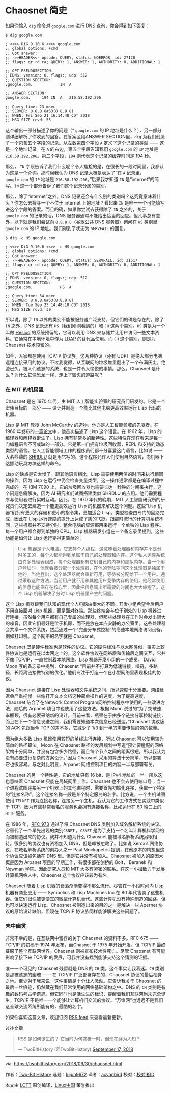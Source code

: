 Chaosnet 简史
===

如果你输入 `dig` 命令对 `google.com` 进行 DNS 查询，你会得到如下答复：

```
$ dig google.com

; <<>> DiG 9.10.6 <<>> google.com
;; global options: +cmd
;; Got answer:
;; ->>HEADER<<- opcode: QUERY, status: NOERROR, id: 27120
;; flags: qr rd ra; QUERY: 1, ANSWER: 1, AUTHORITY: 0, ADDITIONAL: 1

;; OPT PSEUDOSECTION:
; EDNS: version: 0, flags:; udp: 512
;; QUESTION SECTION:
;google.com.            IN  A

;; ANSWER SECTION:
google.com.     194 IN  A   216.58.192.206

;; Query time: 23 msec
;; SERVER: 8.8.8.8#53(8.8.8.8)
;; WHEN: Fri Sep 21 16:14:48 CDT 2018
;; MSG SIZE rcvd: 55
```

这个输出一部分描述了你的问题（“ `google.com` 的 IP 地址是什么？），另一部分则详细解析了你收到的回答。在<ruby>答案区段<rb>ANSWER SECTION</rb></ruby>里，`dig` 为我们创造了一个包含五个字段的记录。从左数第四个字段 `A` 定义了这个记录的类型 —— 这是一个地址记录。在 `A` 的右边，第五个字段告知我们 `google.com` 的 `IP` 地址是 `216.58.192.206`。第二个字段，`194` 则代表这个记录的缓存时间是 194 秒。

那么， `IN` 字段告诉了我们什么呢？令人尴尬的是，在很长的一段时间里，我都认为这是一个介词。那时候我认为 DNS 记录大概是表达了“在 `A` 记录里，`google.com` 的 `IP` 地址是 `216.58.192.206`。”后来我才知道 `IN` 是“internet”的简写。`IN` 这一个部分告诉了我们这个记录分属的类别。

那么，除了“internet”之外，DNS 记录还会有什么别的类别吗？这究竟意味着什么？你怎么去搜寻一个不位于 internet 上的地址？看起来 `IN` 是唯一一个可能填写进这个字段的答案。而且的确，如果你尝试去获得除了 `IN` 之外的，关于 `google.com` 的记录的话，DNS 服务器通常不能给出恰当的回应。但凡事总有意外，以下就是我们尝试向 `8.8.8.8`（谷歌公共 DNS 服务器）询问在 `HS` 类别里 `google.com` 的 IP 地址。我们得到了状态为 `SERVFAIL` 的回复。

```
$ dig -c HS google.com

; <<>> DiG 9.10.6 <<>> -c HS google.com
;; global options: +cmd
;; Got answer:
;; ->>HEADER<<- opcode: QUERY, status: SERVFAIL, id: 31517
;; flags: qr rd ra; QUERY: 1, ANSWER: 0, AUTHORITY: 0, ADDITIONAL: 1

;; OPT PSEUDOSECTION:
; EDNS: version: 0, flags:; udp: 512
;; QUESTION SECTION:
;google.com.            HS  A

;; Query time: 34 msec
;; SERVER: 8.8.8.8#53(8.8.8.8)
;; WHEN: Tue Sep 25 14:48:10 CDT 2018
;; MSG SIZE rcvd: 39
```

所以说，除了 `IN` 以外的类别不能被服务器广泛支持，但它们的确是存在的。除了 `IN` 之外，DNS 记录还有 `HS`（我们刚刚看到的）和 `CH` 这两个类别。`HS` 类是为一个叫做 [Hesiod][1] 的系统预留的，它可以利用 DNS 来存储并让用户访问一些文本资料。它通常在本地环境中作为 [LDAP][2] 的替代品使用。而 `CH` 这个类别，则是为 Chaosnet 技术预留的。

如今，大家都在使用 TCP/IP 协议族。这两种协议（还有 UDP）是绝大部分电脑远程连接采用的协议。不过我觉得，从互联网的垃圾堆里翻出了一个布满灰尘，绝迹已久，被人们遗忘的系统，也是一件令人愉悦的事情。那么，Chaosnet 是什么？为什么它像恐龙一样，走上了毁灭的道路呢？

 ### 在 MIT 的机房里

Chaosnet 是在 1970 年代，由 MIT 人工智能实验室的研究员们研发的。它是一个宏伟目标的一部分 —— 设计并制造一个能比其他电脑更高效率运行 Lisp 代码的机器。

Lisp 是 MIT 教授 John McCarthy 的造物，他亦是人工智能领域的先驱者。在 1960 年发布的[一篇论文][3]中，他首次描述了 Lisp 这个语言。在 1962 年，Lisp 的编译器和解释器诞生了。Lisp 拥有非常多的新特性。这些特性在现在看来是每一门编程语言不可或缺的一部分。它是第一门拥有垃圾回收器，REPL 和支持的动态类型的语言。在人工智能领域工作的程序员们都十分喜爱这门语言，比如说 —— 大名鼎鼎的 [SHRDLU][4] 就是用它写的。这个程序允许人们使用自然语言，向机器下达挪动玩具方块这样的命令。

Lisp 的缺点是它太慢了。跟其他语言相比，Lisp 需要使用两倍的时间来执行相同的操作。因为 Lisp 在运行中仍会检查变量类型，这一操作通常都是在编译过程中完成的。在 IBM 7090 上，它的垃圾回收器也需要长达一秒钟的时间来执行。这个问题急需解决，因为 AI 研究者们试图搭建类似 SHRDLU 的应用。他们需要程序与使用者进行实时互动。因此，在 1970 年代的晚期，MIT 人工智能研究所的研究员们决定去建造一个能更高效运行 Lisp 的机器来解决这个问题。这些“Lisp 机器”们拥有更大的存储和更小的指令集，更加适合 Lisp。类型检查由专门的回路完成，因此在 Lisp 运行速度的提升上达成了质的飞跃。跟那时流行的计算机系统不同，这些机器并不支持分时，整台电脑的资源都用来运行一个单独的 Lisp 程序。每一个用户都会得到单独的 CPU。Lisp 机器研发小组在一个备忘录里提到，这些功能是如何让 Lisp 运行变得更简单的：

>Lisp 机器是个人电脑。它支持个人编程，这意味着处理器和内存并不是分时多工的，每个人都能得到单属于自己的处理器和内存。这个私人运算系统由许多处理器组成，每个处理器都有它们自己的内存和虚拟内存。当一个用户登陆时，他就会被分配一个处理器，在他的登陆期间这个处理器是独属于他的。当他登出，这个处理器就会重新可用，等待被分配给下一个用户。通过采取这种方法，当前用户就不用和其他用户竞争内存的使用，他经常使用的信息也能保存在核心里，因此把信息调出所需要的时间也大大缩短了。这个 Lisp 机器解决了分时 Lisp 机器里产生的问题。

这个 Lisp 机器跟我们认知的现代个人电脑由很大的不同。开发小组希望今后用户不用直接面对 Lisp 机器，而是面对终端。那些终端会与位于别处的 Lisp 机器进行连接。虽然每个用户都有自己专属的处理器，但那些处理器在工作时会发出很大的噪音，因此它们最好是位于机房，而不是放在本应安静的办公室里。这些处理器会共享一个文件系统，然后通过一个“完全分布式控制”的高速本地网络访问设备，例如打印机。这个网络的名字就是 Chaosnet。

Chaosnet 既是硬件标准也是软件的协议。它的硬件标准与以太网类似，事实上软件协议也是运行在以太网之上的。这个软件协议在网络层和传输层之间交互，它并不像 TCP/IP，一直控制着本地网络。Lisp 机器开发小组的一个成员， David Moon 写的备忘录中提到，Chaosnet “目前并不打算为低速链接，噪链，多路径，长距离链接做特别的优化。”他们专注于打造一个在小型网络里表现极佳的协议。

因为 Chaosnet 连接在 Lisp 处理器和文件系统之间，所以速度十分重要。网络延迟会严重拖慢一些像打开文本文档这种简单操作的速度，为了提高速度，Chaosnet 结合了在<ruby><rb>Network Control Program</rb>网络控制程序</ruby>中使用的一些改进方法，随后的 Arpanet 项目中也使用了这些方法。根据 Moon 说过的“为了突破速率瓶颈，很有必要采纳新的设计。目前来看，瓶颈在于由多个链接分享控制链接，而且在下一个信息发送之前，我们需要知道本次信息已经送达。”Chaosnet 协议簇的 ACK 包跟当今 TCP 的差不多，它减少了 1/3 到一半的需要传输的包的数量。

因为绝大多数 Lisp 机器使用较短的单线进行连接，所以 Chaosnet 可以使用较为简单的路径算法。Moon 在 Chaosnet 路径的发展规划中写道“预计要适配的网络架构十分简单，并没有包含多少路径，而且每个节点之间的距离很短。所以我认为没有必要进行复杂的方案设计。”因为 Chaosnet 采用的算法十分简单，所以部署它也很容易。与之对比明显，Arpanet 网络控制项目的内容一半与部署有关。

Chaosnet 的另一个特性是，它的地址只有 16 bit，是 IPv4 地址的一半。所以这也意味着 Chaosnet 只能在局域网里工作。Chaosnet 也不会去使用端口号；当一个进程试图连接另一个机器上的其他进程时，需要首先初始化连接，获取一个特定的“连接名称”。这个连接名称一般是某个特定服务的名字。比方说，一个主机试图使用 `TELNET` 作为连接名称，连接另一个主机。我认为它的工作方式在实践中类似于 TCP，因为有些非常著名的服务也会拥有连接名称，比如运行在 80 端口上的 `HTTP` 服务。

在 1986 年，[RFC 973][5] 通过了将 Chaosnet DNS 类别加入域名解析系统的决议。它替代了一个早先出现的类别`CSNET` 。`CSNET` 是为了支持一个名叫计算机科学网络而被制造出来的协议。我并不知道为什么 Chaosnet 能被域名解析系统另眼相待。很多别的协议也有资格加入 DNS，但是却被忽略了。比如说 Xerox’s 网络协议，在域名解析系统的创办人之一 Paul Mockapetris 提到，在他原本的构想里这个协议应该被包括在 DNS 里。但是它并没有被加入。Chaosnet 被加入的原因大概是因为 Arpanet 项目的早期工作，有很多都在剑桥的 Bolt， Beranek 和 Newman 学院。因此研究人员和 MIT 大多有紧密的联系。在这一小撮致力于发展计算机网络人中，Chaosnet 这个协议应该较为有名。

Chaosnet 随着 Lisp 机器的衰落渐渐变得不那么流行。尽管在一小段时间内 Lisp 机器有商业应用 —— Symbolics 和 Lisp Machines Inc 在 80 年代售卖了这些机器。但它们很快被更便宜的微型计算机替代。这些计算机没有特殊制造的回路，但也可以快速运行 Lisp。Chaosnet 被制造出来的目的之一是解决一些 Apernet 协议的原始设计缺陷，但现在 TCP/IP 协议族同样能够解决这些问题了。

 ### 壳中幽灵

非常不幸的是，在互联网中留存的关于 Chaosnet 的资料不多。RFC 675 —— TCP/IP 的初稿于 1974 年发布，而Chasnet 于 1975 年开始开发。但 TCP/IP 最终征服了整个互联网世界，Chaosnet 则被宣布技术性死亡。尽管 Chaosnet 有可能影响了接下来 TCP/IP 的发展，可我并没有找到能够支持这个猜测的证据。

唯一一个可见的 Chaosnet 残留就是 DNS 的 `CH` 类。这个事实让我着迷。`CH` 类别是那被遗忘的幽魂 —— 在 TCP/IP 广泛部署存在的，Chaosnet 协议的最后栖身之地。至少对于我来说，这件事情是十分让人激动。它告诉我关于 Chaosnet 的最后一丝痕迹，仍然藏在我们日常使用的网络基础架构之中。DNS 的 `CH` 类别是有趣的数码考古学遗迹。但它同时也是活生生的标识，提醒着我们互联网尚未完全诞生，TCP/IP 不是唯一一个能够让计算机们交流的协议。“万维网”也远远不是我们这全球交流系统所能有的，最酷的名字。

如果你喜欢这篇文章，欢迎订阅 [RSS feed][7] 来查看最新更新。

过往文章

> RSS 是如何诞生的？ 它当时为何盛极一时，但现在鲜为人知？
>
> — TwoBitHistory (@TwoBitHistory) [September 17, 2018][8]

--------------------------------------------------------------------------------

via: https://twobithistory.org/2018/09/30/chaosnet.html

作者：[Two-Bit History][a]
选题：[lujun9972][b]
译者：[acyanbird](https://github.com/acyanbird)
校对：[校对者ID](https://github.com/校对者ID)

本文由 [LCTT](https://github.com/LCTT/TranslateProject) 原创编译，[Linux中国](https://linux.cn/) 荣誉推出

[a]: https://twobithistory.org
[b]: https://github.com/lujun9972
[1]: https://en.wikipedia.org/wiki/Hesiod_(name_service)
[2]: https://en.wikipedia.org/wiki/Lightweight_Directory_Access_Protocol
[3]: http://www-formal.stanford.edu/jmc/recursive.pdf
[4]: https://en.wikipedia.org/wiki/SHRDLU
[5]: https://tools.ietf.org/html/rfc973
[6]: https://twitter.com/TwoBitHistory
[7]: https://twobithistory.org/feed.xml
[8]: https://twitter.com/TwoBitHistory/status/1041485204802756608?ref_src=twsrc%5Etfw
